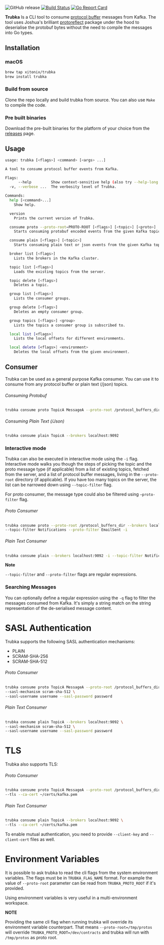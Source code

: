 ![GitHub release](https://img.shields.io/github/release/xitonix/trubka)
[![Build Status](https://travis-ci.org/xitonix/trubka.svg?branch=master)](https://travis-ci.org/xitonix/trubka)
[![Go Report Card](https://goreportcard.com/badge/github.com/xitonix/trubka)](https://goreportcard.com/report/github.com/xitonix/trubka)

**Trubka** Is a CLI tool to consume [protocol buffer](https://developers.google.com/protocol-buffers/) messages from Kafka. The tool uses Joshua's brilliant [protoreflect](https://github.com/jhump/protoreflect) package under the hood to deserialise the protobuf bytes without the need to compile the messages into Go types.



## Installation

### macOS

```bash
brew tap xitonix/trubka
brew install trubka
```

### Build from source

Clone the repo locally and build trubka from source.  You can also use `Make` to compile the code.

### Pre built binaries

Download the pre-built binaries for the platform of your choice from the [releases](https://github.com/xitonix/trubka/releases) page.

## Usage

```bash
usage: trubka [<flags>] <command> [<args> ...]

A tool to consume protocol buffer events from Kafka.

Flags:
      --help         Show context-sensitive help (also try --help-long and --help-man).
  -v, --verbose ...  The verbosity level of Trubka.

Commands:
  help [<command>...]
    Show help.

  version
    Prints the current version of Trubka.

  consume proto --proto-root=PROTO-ROOT [<flags>] [<topic>] [<proto>]
    Starts consuming protobuf encoded events from the given Kafka topic.

  consume plain [<flags>] [<topic>]
    Starts consuming plain text or json events from the given Kafka topic.

  broker list [<flags>]
    Lists the brokers in the Kafka cluster.

  topic list [<flags>]
    Loads the existing topics from the server.

  topic delete [<flags>]
    Deletes a topic.

  group list [<flags>]
    Lists the consumer groups.

  group delete [<flags>]
    Deletes an empty consumer group.

  group topics [<flags>] <group>
    Lists the topics a consumer group is subscribed to.

  local list [<flags>]
    Lists the local offsets for different environments.

  local delete [<flags>] <environment>
    Deletes the local offsets from the given environment.
```

## Consumer

Trubka can be used as a general purpose Kafka consumer. You can use it to consume from any protocol buffer or plain text (/json) topics.

###### Consuming Protobuf
```bash
trubka consume proto TopicA MessageA --proto-root /protocol_buffers_dir --brokers localhost:9092
```

###### Consuming Plain Text (/Json)
```bash
trubka consume plain TopicA --brokers localhost:9092
```



### Interactive mode

Trubka can also be executed in interactive mode using the `-i` flag. Interactive mode walks you though the steps of picking the topic and the proto message type (if applicable) from a list of existing topics, fetched from the server, and a list of protocol buffer messages, living in the  `--proto-root` directory (if applicable). If you have too many topics on the server, the list can be narrowed down using `--topic-filter` flag. 

For proto consumer, the message type could also be filtered using `—proto-filter` flag.

###### Proto Consumer
```bash
trubka consume proto --proto-root /protocol_buffers_dir --brokers localhost:9092 \ 
--topic-filter Notifications --proto-filter EmailSent -i
```

###### Plain Text Consumer
```bash
trubka consume plain --brokers localhost:9092 -i --topic-filter Notifications
```
**Note**

`--topic-filter` and `--proto-filter` flags are regular expressions.

### Searching Messages

You can optionally define a regular expression using the `-q` flag to filter the messages consumed from Kafka. It's simply a string match on the string representation of the de-serialised message content.

# SASL Authentication
Trubka supports the following SASL authentication mechanisms:
- PLAIN
- SCRAM-SHA-256
- SCRAM-SHA-512

###### Proto Consumer

```bash
trubka consume proto TopicA MessageA --proto-root /protocol_buffers_dir --brokers localhost:9092 \
--sasl-mechanism scram-sha-512 \
--sasl-username username --sasl-password password
```

###### Plain Text Consumer

```bash
trubka consume plain TopicA --brokers localhost:9092 \
--sasl-mechanism scram-sha-512 \
--sasl-username username --sasl-password password
```

# TLS

Trubka also supports TLS:

###### Proto Consumer

```bash
trubka consume proto TopicA MessageA --proto-root /protocol_buffers_dir --brokers localhost:9092 \ 
--tls --ca-cert ~/certs/kafka.pem
```

###### Plain Text Consumer

```bash
trubka consume plain TopicA --brokers localhost:9092 \ 
--tls --ca-cert ~/certs/kafka.pem
```

To enable mutual authentication, you need to provide `--client-key` and `--client-cert` files as well.

# Environment Variables

It is possible to ask trubka to read the cli flags from the system environment variables. The flags must be in `TRUBKA_FLAG_NAME` format. For example the value of `--proto-root` parameter can be read from `TRUBKA_PROTO_ROOT` if it's provided.

Using environment variables is very useful in a multi-environment workspace.

**NOTE**

Providing the same cli flag when running trubka will override its environment variable counterpart. That means  `--proto-root=/tmp/protos` will override `TRUBKA_PROTO_ROOT=/dev/contracts` and trubka will run with `/tmp/protos` as proto root. 